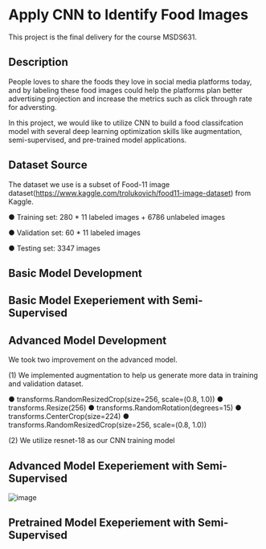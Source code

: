 # Apply CNN to Identify Food Images

This project is the final delivery for the course MSDS631.

## Description

People loves to share the foods they love in social media platforms today, and by labeling these food images could help the platforms plan better advertising projection and increase the metrics such as click through rate for adversting.

In this project, we would like to utilize CNN to build a food classifcation model with several deep learning optimization skills like augmentation, semi-supervised, and pre-trained model applications. 


## Dataset Source

The dataset we use is a subset of Food-11 image dataset(https://www.kaggle.com/trolukovich/food11-image-dataset) from Kaggle.

  ● Training set: 280 * 11 labeled images + 6786 unlabeled images

  ● Validation set: 60 * 11 labeled images

  ● Testing set: 3347 images



## Basic Model Development

## Basic Model Exeperiement with Semi-Supervised

## Advanced Model Development

We took two improvement on the advanced model.

(1) We implemented augmentation to help us generate more data in training and validation dataset. 

  ● transforms.RandomResizedCrop(size=256, scale=(0.8, 1.0))
  ● transforms.Resize(256)
  ● transforms.RandomRotation(degrees=15)
  ● transforms.CenterCrop(size=224)
  ● transforms.RandomResizedCrop(size=256, scale=(0.8, 1.0))

(2) We utilize resnet-18 as our CNN training model 



## Advanced Model Exeperiement with Semi-Supervised

![image](https://user-images.githubusercontent.com/86508922/176341831-d6df756d-4498-4ab7-8ed7-4e9ed0168caa.png)


## Pretrained Model Exeperiement with Semi-Supervised
